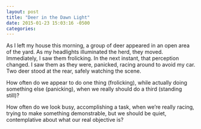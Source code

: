 ```yaml
---
layout: post
title: "Deer in the Dawn Light"
date: 2015-01-23 15:03:16 -0500
categories: 
---
```


As I left my house this morning, a group of deer appeared in an open area of the
yard. As my headlights illuminated the herd, they moved. Immediately, I saw them
frolicking. In the next instant, that perception changed. I saw them as they
were, panicked, racing around to avoid my car. Two deer stood at the rear,
safely watching the scene.

How often do we appear to do one thing (frolicking), while actually doing
something else (panicking), when we really should do a third (standing
still)?

How often do we look busy, accomplishing a task, when we’re really racing,
trying to make something demonstrable, but we should be quiet, contemplative
about what our real objective is?
